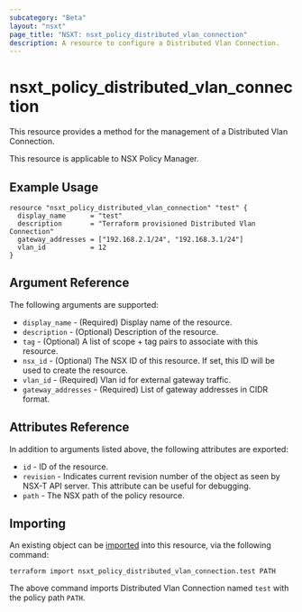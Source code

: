 ```yaml
---
subcategory: "Beta"
layout: "nsxt"
page_title: "NSXT: nsxt_policy_distributed_vlan_connection"
description: A resource to configure a Distributed Vlan Connection.
---
```


# nsxt_policy_distributed_vlan_connection

This resource provides a method for the management of a Distributed Vlan Connection.

This resource is applicable to NSX Policy Manager.

## Example Usage

```hcl
resource "nsxt_policy_distributed_vlan_connection" "test" {
  display_name      = "test"
  description       = "Terraform provisioned Distributed Vlan Connection"
  gateway_addresses = ["192.168.2.1/24", "192.168.3.1/24"]
  vlan_id           = 12
}
```

## Argument Reference

The following arguments are supported:

* `display_name` - (Required) Display name of the resource.
* `description` - (Optional) Description of the resource.
* `tag` - (Optional) A list of scope + tag pairs to associate with this resource.
* `nsx_id` - (Optional) The NSX ID of this resource. If set, this ID will be used to create the resource.
* `vlan_id` - (Required) Vlan id for external gateway traffic.
* `gateway_addresses` - (Required) List of gateway addresses in CIDR format.


## Attributes Reference

In addition to arguments listed above, the following attributes are exported:

* `id` - ID of the resource.
* `revision` - Indicates current revision number of the object as seen by NSX-T API server. This attribute can be useful for debugging.
* `path` - The NSX path of the policy resource.

## Importing

An existing object can be [imported][docs-import] into this resource, via the following command:

[docs-import]: https://www.terraform.io/cli/import

```
terraform import nsxt_policy_distributed_vlan_connection.test PATH
```

The above command imports Distributed Vlan Connection named `test` with the policy path `PATH`.
